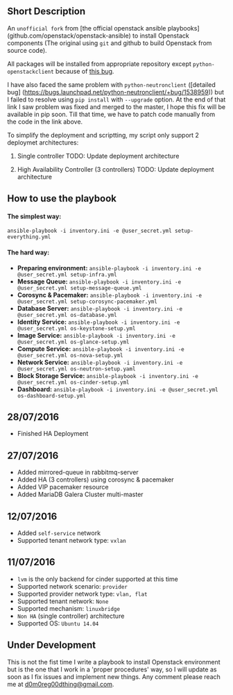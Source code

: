 Short Description
-----------------
An `unofficial fork` from [the official openstack ansible playbooks] (github.com/openstack/openstack-ansible) to install Openstack components (The original using `git` and github to build Openstack from source code). 

All packages will be installed from appropriate repository except `python-openstackclient` because of [this bug](https://bugs.launchpad.net/python-openstackclient/+bug/1560157). 

I have also faced the same problem with `python-neutronclient` ([detailed bug] (https://bugs.launchpad.net/python-neutronclient/+bug/1538959)) but I failed to resolve using `pip install` with `--upgrade` option. At the end of that link I saw problem was fixed and merged to the master, I hope this fix will be available in pip soon. Till that time, we have to patch code manually from the code in the link above.

To simplify the deployment and scriptting, my script only support 2 deploymet architectures:
1. Single controller
	TODO: Update deployment architecture

2. High Availability Controller (3 controllers)
	TODO: Update deployment architecture

How to use the playbook
-----------------------

#### The simplest way: 
`ansible-playbook -i inventory.ini -e @user_secret.yml setup-everything.yml`

#### The hard way:

- **Preparing environment:** `ansible-playbook -i inventory.ini -e @user_secret.yml setup-infra.yml`
- **Message Queue:** `ansible-playbook -i inventory.ini -e @user_secret.yml setup-message-queue.yml`
- **Corosync & Pacemaker:** `ansible-playbook -i inventory.ini -e @user_secret.yml setup-corosync-pacemaker.yml`
- **Database Server:** `ansible-playbook -i inventory.ini -e @user_secret.yml os-database.yml`
- **Identity Service:** `ansible-playbook -i inventory.ini -e @user_secret.yml os-keystone-setup.yml`
- **Image Service:** `ansible-playbook -i inventory.ini -e @user_secret.yml os-glance-setup.yml`
- **Compute Service:** `ansible-playbook -i inventory.ini -e @user_secret.yml os-nova-setup.yml`
- **Network Service:** `ansible-playbook -i inventory.ini -e @user_secret.yml os-neutron-setup.yaml`
- **Block Storage Service:** `ansible-playbook -i inventory.ini -e @user_secret.yml os-cinder-setup.yml`
- **Dashboard:**  `ansible-playbook -i inventory.ini -e @user_secret.yml os-dashboard-setup.yml`

28/07/2016
----------
* Finished HA Deployment

27/07/2016
----------
* Added mirrored-queue in rabbitmq-server
* Added HA (3 controllers) using corosync & pacemaker
* Added VIP pacemaker resource
* Added MariaDB Galera Cluster multi-master

12/07/2016
----------

* Added `self-service` network
* Supported tenant network type: `vxlan`

11/07/2016
----------

* `lvm` is the only backend for cinder supported at this time
* Supported network scenario: `provider`
* Supported provider network type: `vlan, flat`
* Supported tenant network: `None`
* Supported mechanism: `linuxbridge`
* `Non HA` (single controller) architecture
* Supported OS: `Ubuntu 14.04`

Under Development
-----------------

This is not the fist time I write a playbook to install Openstack environment but is the one that I work in a 'proper procedures' way, so I will update as soon as I fix issues and implement new things. Any comment please reach me at d0m0reg00dthing@gmail.com.
